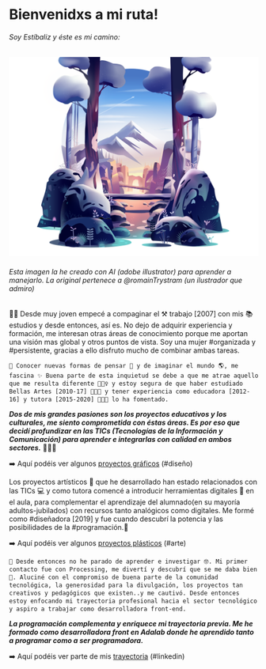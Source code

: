 # Bienvenidxs a mi ruta!

###### Soy Estíbaliz y éste es mi camino:

![Ilustración digital-landscape](images/myRoute.png)

###### Esta imagen la he creado con AI (adobe illustrator) para aprender a manejarlo. La original pertenece a @romainTrystram (un ilustrador que admiro)

☝🏼 Desde muy joven empecé a compaginar el ⚒️ trabajo [2007] con mis 📚 estudios y desde entonces, así es. No dejo de adquirir experiencia y formación, me interesan otras áreas de conocimiento porque me aportan una visión mas global y otros puntos de vista. Soy una mujer #organizada y #persistente, gracias a ello disfruto mucho de combinar ambas tareas.

```
🤩 Conocer nuevas formas de pensar 💬 y de imaginar el mundo 🌎, me fascina ✨ Buena parte de esta inquietud se debe a que me atrae aquello que me resulta diferente 🤷🏽‍♀️ y estoy segura de que haber estudiado Bellas Artes [2010-17] 👩🏻‍🎨 y tener experiencia como educadora [2012-16] y tutora [2015-2020] 👩🏻‍🏫 lo ha fomentado.
```

**_Dos de mis grandes pasiones son los proyectos educativos y los culturales, me siento comprometida con éstas áreas. Es por eso que decidí profundizar en las TICs (Tecnologías de la Información y Comunicación) para aprender e integrarlas con calidad en ambos sectores._** 👩🏼‍💻

➡️ Aquí podéis ver algunos [proyectos gráficos](https://www.behance.net/estibalizbarato) (#diseño)

Los proyectos artísticos 🎨 que he desarrollado han estado relacionados con las TICs 💻 y como tutora comencé a introducir herramientas digitales 📱 en el aula, para complementar el aprendizaje del alumnado(en su mayoría adultos-jubilados) con recursos tanto analógicos como digitales. Me formé como #diseñadora [2019] y fue cuando descubrí la potencia y las posibilidades de la #programación.🤖

➡️ Aquí podéis ver algunos [proyectos plásticos](https://estibalizbarato.wixsite.com/estibalizbarato) (#arte)

```
🚀 Desde entonces no he parado de aprender e investigar 🤓. Mi primer contacto fue con Processing, me divertí y descubrí que se me daba bien 🥳. Aluciné con el compromiso de buena parte de la comunidad tecnológica, la generosidad para la divulgación, los proyectos tan creativos y pedagógicos que existen..y me cautivó. Desde entonces estoy enfocando mi trayectoria profesional hacia el sector tecnológico y aspiro a trabajar como desarrolladora front-end.
```

**_La programación complementa y enriquece mi trayectoria previa. Me he formado como desarrolladora front en Adalab donde he aprendido tanto a programar como a ser programadora._**

➡️ Aquí podéis ver parte de mis [trayectoria](https://www.linkedin.com/in/estibalizbarato/) (#linkedin)
